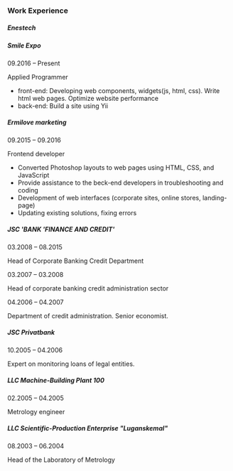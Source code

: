 ### Work Experience

##### Enestech

##### Smile Expo

<p class="date">09.2016 – Present</p>

Applied Programmer

*   front-end: Developing web components, widgets(js, html, css). Write html web pages. Optimize website performance
*   back-end: Build a site using Yii

##### Ermilove marketing

<p class="date">09.2015 – 09.2016</p>

Frontend developer

*   Converted Photoshop layouts to web pages using HTML, CSS, and JavaScript
*   Provide assistance to the beck-end developers in troubleshooting and coding
*   Development of web interfaces (corporate sites, online stores, landing-page)
*   Updating existing solutions, fixing errors

##### JSC 'BANK 'FINANCE AND CREDIT'

<p class="date">03.2008 – 08.2015</p>

Head of Corporate Banking Credit Department

<p class="date">03.2007 – 03.2008</p>

Head of corporate banking credit administration sector

<p class="date">04.2006 – 04.2007</p>

Department of credit administration. Senior economist.

##### JSC Privatbank

<p class="date">10.2005 – 04.2006</p>

Expert on monitoring loans of legal entities.

##### LLC Machine-Building Plant 100

<p class="date">02.2005 – 04.2005</p>

Metrology engineer

##### LLC Scientific-Production Enterprise "Luganskemal"

<p class="date">08.2003 – 06.2004</p>

Head of the Laboratory of Metrology